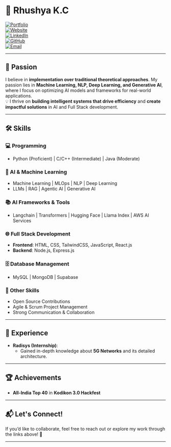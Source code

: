 # 👋 Rhushya K.C  

[![Portfolio](https://img.shields.io/badge/Portfolio-Visit-blue)](https://rhushya.github.io/Portfolio/)  <br>
[![Website](https://img.shields.io/badge/Website-Visit-brightgreen)](https://rhushya.netlify.app/) <br>
[![LinkedIn](https://img.shields.io/badge/LinkedIn-Profile-blue)](https://www.linkedin.com/in/rhushya-kc/)  
[![GitHub](https://img.shields.io/badge/GitHub-Profile-black)](https://github.com/Rhushya/)  <br>
[![Email](https://img.shields.io/badge/Email-Contact-red)](mailto:rhushya2004@gmail.com/) <br>

---

## 🚀 **Passion**  

I believe in **implementation over traditional theoretical approaches**. My passion lies in **Machine Learning, NLP, Deep Learning, and Generative AI**, where I focus on optimizing AI models and frameworks for real-world applications.  
💡 I thrive on **building intelligent systems that drive efficiency** and **create impactful solutions** in AI and Full Stack development.  

---

## 🛠️ **Skills**  

### **💻 Programming**  
- Python (Proficient) | C/C++ (Intermediate) | Java (Moderate)  

### **🤖 AI & Machine Learning**  
- Machine Learning | MLOps | NLP | Deep Learning  
- LLMs | RAG | Agentic AI | Generative AI  

### **📚 AI Frameworks & Tools**  
- Langchain | Transformers | Hugging Face | Llama Index | AWS AI Services  

### **🌐 Full Stack Development**  
- **Frontend**: HTML, CSS, TailwindCSS, JavaScript, React.js  
- **Backend**: Node.js, Express.js  

### **🗄️ Database Management**  
- MySQL | MongoDB | Supabase  

### **📌 Other Skills**  
- Open Source Contributions  
- Agile & Scrum Project Management  
- Strong Communication & Collaboration  

---

## 💼 **Experience**  

- **Radisys (Internship)**:  
  - Gained in-depth knowledge about **5G Networks** and its detailed architecture.  

---

## 🏆 **Achievements**  

- **All-India Top 40** in **Kodikon 3.0 Hackfest**  

---

## 📬 **Let's Connect!**  

If you’d like to collaborate, feel free to reach out or explore my work through the links above! 🚀  

---

